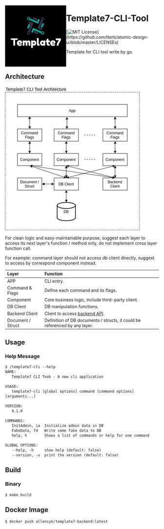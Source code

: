 <p>
  <img align="left" src="resource/readme/logo.png">
</p>

# Template7-CLI-Tool

[![MIT License](https://img.shields.io/apm/l/atomic-design-ui.svg?)](https://github.com/tterb/atomic-design-ui/blob/master/LICENSEs)

Template for CLI tool write by go.

<br/>

## Architecture

<p >
  <img src="resource/readme/architecture.png">
</p>

For clean logic and easy-maintainable purpose, suggest each layer to access its next layer's function / method only,
do not implement cross layer function call.

For example: command layer should not access db client directly, suggest to access by correspond component instead.

| Layer | Function |
| :--- | :--- |
| APP | CLI entry. |
| Command & Flags | Define each command and its flags. |
| Component | Core business logic, include third-party client. |
| DB Client | DB manipulation functions. |
| Backend Client | Client to access [backend API](https://github.com/Template7/backend/blob/main/resource/api-documentation.pdf). |
| Document / Struct | Definition of DB documents / structs, it could be referenced by any layer. |

## Usage

### Help Message
```
$ /template7-cli --help
NAME:
   Template7 CLI Took - A new cli application

USAGE:
   template7-cli [global options] command [command options] [arguments...]

VERSION:
   0.1.0

COMMANDS:
   InitAdmin, ia  Initialize admin data in DB
   FakeData, fd   Write some fake data to DB
   help, h        Shows a list of commands or help for one command

GLOBAL OPTIONS:
   --help, -h     show help (default: false)
   --version, -v  print the version (default: false)
```

## Build

### Binary
```
$ make build
```

## Docker Image

```
$ docker push allensyk/template7-backend:latest
```
